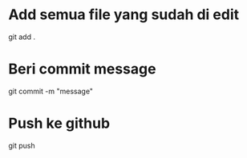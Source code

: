 # Add semua file yang sudah di edit
git add .

# Beri commit message
git commit -m "message"

# Push ke github
git push
